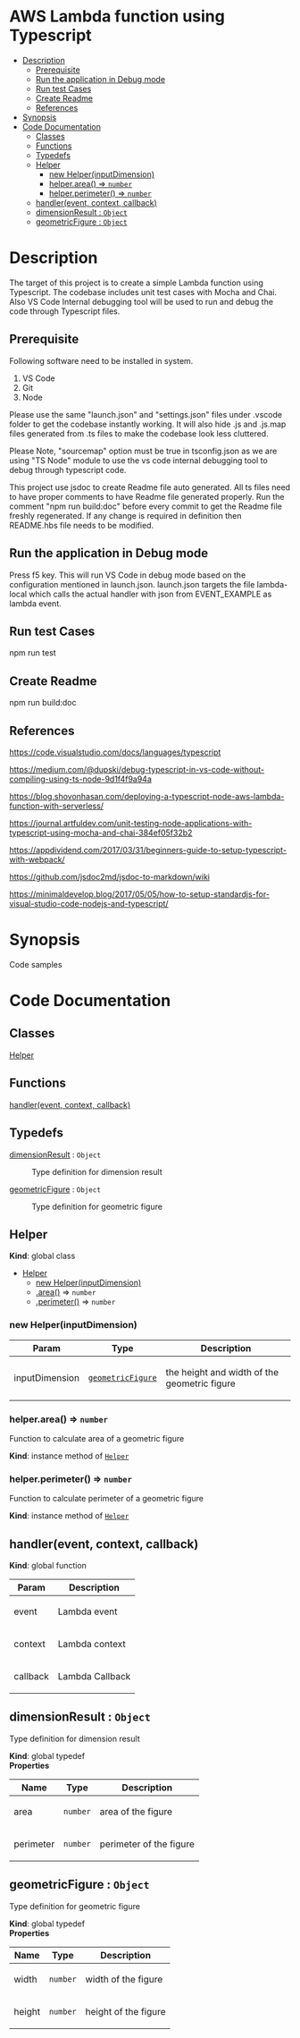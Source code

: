 <!-- DO NOT EDIT README.md (It will be overridden by README.hbs) -->

# AWS Lambda function using Typescript

<!-- START doctoc generated TOC please keep comment here to allow auto update -->
<!-- DON'T EDIT THIS SECTION, INSTEAD RE-RUN doctoc TO UPDATE -->


- [Description](#description)
  - [Prerequisite](#prerequisite)
  - [Run the application in Debug mode](#run-the-application-in-debug-mode)
  - [Run test Cases](#run-test-cases)
  - [Create Readme](#create-readme)
  - [References](#references)
- [Synopsis](#synopsis)
- [Code Documentation](#code-documentation)
  - [Classes](#classes)
  - [Functions](#functions)
  - [Typedefs](#typedefs)
  - [Helper](#helper)
    - [new Helper(inputDimension)](#new-helperinputdimension)
    - [helper.area() ⇒ <code>number</code>](#helperarea-%E2%87%92-codenumbercode)
    - [helper.perimeter() ⇒ <code>number</code>](#helperperimeter-%E2%87%92-codenumbercode)
  - [handler(event, context, callback)](#handlerevent-context-callback)
  - [dimensionResult : <code>Object</code>](#dimensionresult--codeobjectcode)
  - [geometricFigure : <code>Object</code>](#geometricfigure--codeobjectcode)

<!-- END doctoc generated TOC please keep comment here to allow auto update -->

# Description

The target of this project is to create a simple Lambda function using Typescript. The codebase includes unit test cases
with Mocha and Chai. Also VS Code Internal debugging tool will be used to run and debug the code through Typescript
files.


Prerequisite
------------
Following software need to be installed in system.

1) VS Code
2) Git
3) Node

Please use the same "launch.json" and "settings.json" files under .vscode folder to get the codebase instantly working.
It will also hide .js and .js.map files generated from .ts files to make the codebase look less cluttered.

Please Note, "sourcemap" option must be true in tsconfig.json as we are using "TS Node" module to use the vs code
internal debugging tool to debug through typescript code.

This project use jsdoc to create Readme file auto generated. All ts files need to have proper comments to have Readme
file generated properly. Run the comment "npm run build:doc" before every commit to get the Readme file freshly
regenerated. If any change is required in definition then README.hbs file needs to be modified.


Run the application in Debug mode
---------------------------------
Press f5 key. This will run VS Code in debug mode based on the configuration mentioned in launch.json. launch.json
targets the file lambda-local which calls the actual handler with json from EVENT_EXAMPLE as lambda event.



Run test Cases
--------------
npm run test

Create Readme
--------------
npm run build:doc

References
----------
https://code.visualstudio.com/docs/languages/typescript

https://medium.com/@dupski/debug-typescript-in-vs-code-without-compiling-using-ts-node-9d1f4f9a94a

https://blog.shovonhasan.com/deploying-a-typescript-node-aws-lambda-function-with-serverless/

https://journal.artfuldev.com/unit-testing-node-applications-with-typescript-using-mocha-and-chai-384ef05f32b2

https://appdividend.com/2017/03/31/beginners-guide-to-setup-typescript-with-webpack/

https://github.com/jsdoc2md/jsdoc-to-markdown/wiki

https://minimaldevelop.blog/2017/05/05/how-to-setup-standardjs-for-visual-studio-code-nodejs-and-typescript/
# Synopsis

Code samples

# Code Documentation
## Classes

<dl>
<dt><a href="#Helper">Helper</a></dt>
<dd></dd>
</dl>

## Functions

<dl>
<dt><a href="#handler">handler(event, context, callback)</a></dt>
<dd></dd>
</dl>

## Typedefs

<dl>
<dt><a href="#dimensionResult">dimensionResult</a> : <code>Object</code></dt>
<dd><p>Type definition for dimension result</p></dd>
<dt><a href="#geometricFigure">geometricFigure</a> : <code>Object</code></dt>
<dd><p>Type definition for geometric figure</p></dd>
</dl>

<a name="Helper"></a>

## Helper
**Kind**: global class  

* [Helper](#Helper)
    * [new Helper(inputDimension)](#new_Helper_new)
    * [.area()](#Helper+area) ⇒ <code>number</code>
    * [.perimeter()](#Helper+perimeter) ⇒ <code>number</code>

<a name="new_Helper_new"></a>

### new Helper(inputDimension)

| Param | Type | Description |
| --- | --- | --- |
| inputDimension | [<code>geometricFigure</code>](#geometricFigure) | <p>the height and width of the geometric figure</p> |

<a name="Helper+area"></a>

### helper.area() ⇒ <code>number</code>
<p>Function to calculate area of a geometric figure</p>

**Kind**: instance method of [<code>Helper</code>](#Helper)  
<a name="Helper+perimeter"></a>

### helper.perimeter() ⇒ <code>number</code>
<p>Function to calculate perimeter of a geometric figure</p>

**Kind**: instance method of [<code>Helper</code>](#Helper)  
<a name="handler"></a>

## handler(event, context, callback)
**Kind**: global function  

| Param | Description |
| --- | --- |
| event | <p>Lambda event</p> |
| context | <p>Lambda context</p> |
| callback | <p>Lambda Callback</p> |

<a name="dimensionResult"></a>

## dimensionResult : <code>Object</code>
<p>Type definition for dimension result</p>

**Kind**: global typedef  
**Properties**

| Name | Type | Description |
| --- | --- | --- |
| area | <code>number</code> | <p>area of the figure</p> |
| perimeter | <code>number</code> | <p>perimeter of the figure</p> |

<a name="geometricFigure"></a>

## geometricFigure : <code>Object</code>
<p>Type definition for geometric figure</p>

**Kind**: global typedef  
**Properties**

| Name | Type | Description |
| --- | --- | --- |
| width | <code>number</code> | <p>width of the figure</p> |
| height | <code>number</code> | <p>height of the figure</p> |

